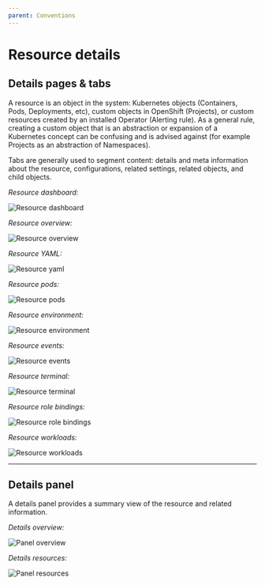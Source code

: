 ```yaml
---
parent: Conventions
---
```


# Resource details

## Details pages & tabs

A resource is an object in the system: Kubernetes objects (Containers, Pods, Deployments, etc), custom objects in OpenShift (Projects), or custom resources created by an installed Operator (Alerting rule). As a general rule, creating a custom object that is an abstraction or expansion of a Kubernetes concept can be confusing and is advised against (for example Projects as an abstraction of Namespaces).

Tabs are generally used to segment content: details and meta information about the resource, configurations, related settings, related objects, and child objects.

*Resource dashboard:*

![Resource dashboard](../images/resource-details-dashboard.png)


*Resource overview:*

![Resource overview](../images/resource-details-overview.png)


*Resource YAML:*

![Resource yaml](../images/resource-details-YAML.png)


*Resource pods:*

![Resource pods](../images/resource-details-pods.png)


*Resource environment:*

![Resource environment](../images/resource-details-environment.png)


*Resource events:*

![Resource events](../images/resource-details-events.png)


*Resource terminal:*

![Resource terminal](../images/resource-details-terminal.png)


*Resource role bindings:*

![Resource role bindings](../images/resource-details-rolebindings.png)


*Resource workloads:*

![Resource workloads](../images/resource-details-workloads.png)


---


## Details panel

A details panel provides a summary view of the resource and related information.

*Details overview:*

![Panel overview](../images/resource-details-sidepanel-overview.png)


*Details resources:*

![Panel resources](../images/resource-details-sidepanel-resources.png)
